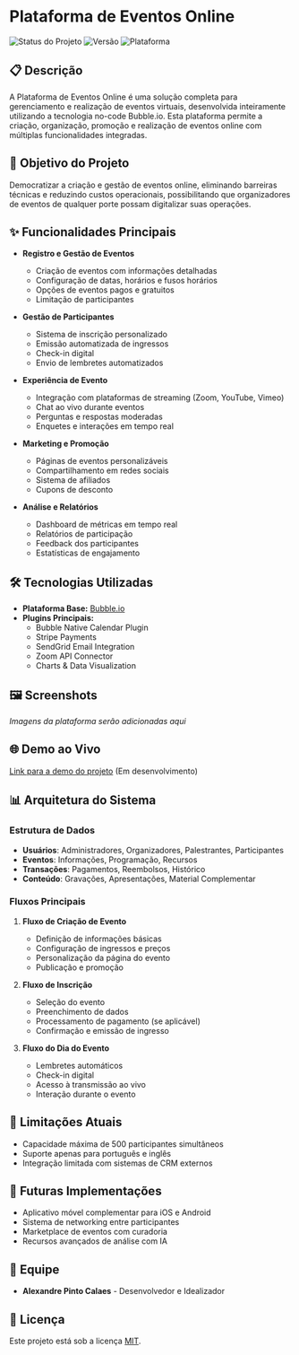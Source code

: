 # Plataforma de Eventos Online

![Status do Projeto](https://img.shields.io/badge/Status-Em%20Desenvolvimento-yellow)
![Versão](https://img.shields.io/badge/Versão-1.0-blue)
![Plataforma](https://img.shields.io/badge/Plataforma-Bubble.io-brightgreen)

## 📋 Descrição

A Plataforma de Eventos Online é uma solução completa para gerenciamento e realização de eventos virtuais, desenvolvida inteiramente utilizando a tecnologia no-code Bubble.io. Esta plataforma permite a criação, organização, promoção e realização de eventos online com múltiplas funcionalidades integradas.

## 🎯 Objetivo do Projeto

Democratizar a criação e gestão de eventos online, eliminando barreiras técnicas e reduzindo custos operacionais, possibilitando que organizadores de eventos de qualquer porte possam digitalizar suas operações.

## ✨ Funcionalidades Principais

- **Registro e Gestão de Eventos**
  - Criação de eventos com informações detalhadas
  - Configuração de datas, horários e fusos horários
  - Opções de eventos pagos e gratuitos
  - Limitação de participantes

- **Gestão de Participantes**
  - Sistema de inscrição personalizado
  - Emissão automatizada de ingressos
  - Check-in digital
  - Envio de lembretes automatizados

- **Experiência de Evento**
  - Integração com plataformas de streaming (Zoom, YouTube, Vimeo)
  - Chat ao vivo durante eventos
  - Perguntas e respostas moderadas
  - Enquetes e interações em tempo real

- **Marketing e Promoção**
  - Páginas de eventos personalizáveis
  - Compartilhamento em redes sociais
  - Sistema de afiliados
  - Cupons de desconto

- **Análise e Relatórios**
  - Dashboard de métricas em tempo real
  - Relatórios de participação
  - Feedback dos participantes
  - Estatísticas de engajamento

## 🛠️ Tecnologias Utilizadas

- **Plataforma Base:** [Bubble.io](https://bubble.io)
- **Plugins Principais:**
  - Bubble Native Calendar Plugin
  - Stripe Payments
  - SendGrid Email Integration
  - Zoom API Connector
  - Charts & Data Visualization

## 🖼️ Screenshots

*Imagens da plataforma serão adicionadas aqui*

## 🌐 Demo ao Vivo

[Link para a demo do projeto](https://plataformaeventos.bubbleapps.io) (Em desenvolvimento)

## 📊 Arquitetura do Sistema

### Estrutura de Dados
- **Usuários**: Administradores, Organizadores, Palestrantes, Participantes
- **Eventos**: Informações, Programação, Recursos
- **Transações**: Pagamentos, Reembolsos, Histórico
- **Conteúdo**: Gravações, Apresentações, Material Complementar

### Fluxos Principais
1. **Fluxo de Criação de Evento**
   - Definição de informações básicas
   - Configuração de ingressos e preços
   - Personalização da página do evento
   - Publicação e promoção

2. **Fluxo de Inscrição**
   - Seleção do evento
   - Preenchimento de dados
   - Processamento de pagamento (se aplicável)
   - Confirmação e emissão de ingresso

3. **Fluxo do Dia do Evento**
   - Lembretes automáticos
   - Check-in digital
   - Acesso à transmissão ao vivo
   - Interação durante o evento

## 📌 Limitações Atuais

- Capacidade máxima de 500 participantes simultâneos
- Suporte apenas para português e inglês
- Integração limitada com sistemas de CRM externos

## 🚀 Futuras Implementações

- Aplicativo móvel complementar para iOS e Android
- Sistema de networking entre participantes
- Marketplace de eventos com curadoria
- Recursos avançados de análise com IA

## 👥 Equipe

- **Alexandre Pinto Calaes** - Desenvolvedor e Idealizador

## 📄 Licença

Este projeto está sob a licença [MIT](https://opensource.org/licenses/MIT).
